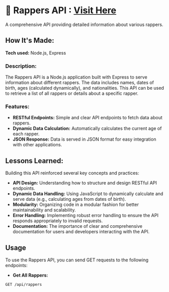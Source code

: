 # 🎤 Rappers API : [Visit Here](https://rappers-api-l2wq.onrender.com/)

A comprehensive API providing detailed information about various rappers.

## How It's Made:

**Tech used:** Node.js, Express

### Description:

The Rappers API is a Node.js application built with Express to serve information about different rappers. The data includes names, dates of birth, ages (calculated dynamically), and nationalities. This API can be used to retrieve a list of all rappers or details about a specific rapper.

### Features:

- **RESTful Endpoints:** Simple and clear API endpoints to fetch data about rappers.
- **Dynamic Data Calculation:** Automatically calculates the current age of each rapper.
- **JSON Response:** Data is served in JSON format for easy integration with other applications.

## Lessons Learned:

Building this API reinforced several key concepts and practices:

- **API Design:** Understanding how to structure and design RESTful API endpoints.
- **Dynamic Data Handling:** Using JavaScript to dynamically calculate and serve data (e.g., calculating ages from dates of birth).
- **Modularity:** Organizing code in a modular fashion for better maintainability and scalability.
- **Error Handling:** Implementing robust error handling to ensure the API responds appropriately to invalid requests.
- **Documentation:** The importance of clear and comprehensive documentation for users and developers interacting with the API.

## Usage

To use the Rappers API, you can send GET requests to the following endpoints:

- **Get All Rappers:**
```http
GET /api/rappers
